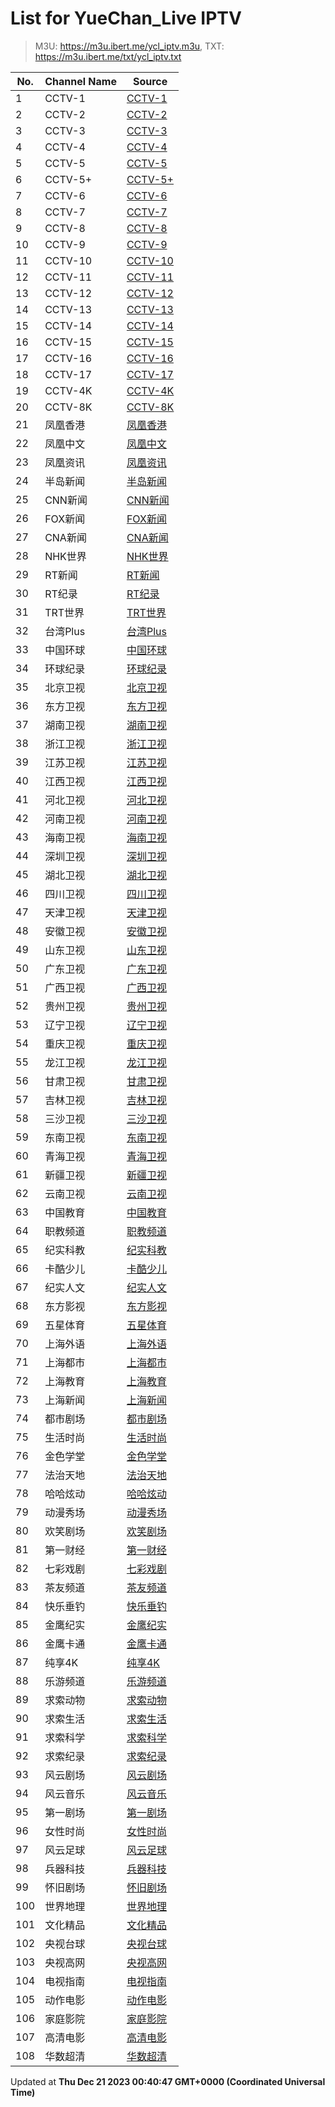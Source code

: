 # List for **YueChan_Live IPTV**

> M3U: <https://m3u.ibert.me/ycl_iptv.m3u>, TXT: <https://m3u.ibert.me/txt/ycl_iptv.txt>

| No.  | Channel Name | Source |
| --- | ------------ | --- |
| 1 | CCTV-1 | [CCTV-1](http://[2409:8087:2001:20:2800:0:df6e:eb03]/ott.mobaibox.com/PLTV/4/224/3221227896/index.m3u8) |
| 2 | CCTV-2 | [CCTV-2](http://[2409:8087:2001:20:2800:0:df6e:eb12]/wh7f454c46tw3589111099_-1793408755/ott.mobaibox.com/PLTV/3/224/3221227543/index.m3u8?icpid=3&RTS=1668594088&from=40&popid=40&hms_devid=2112&prioritypopid=40&vqe=3) |
| 3 | CCTV-3 | [CCTV-3](http://[2409:8087:2001:20:2800:0:df6e:eb20]/ott.mobaibox.com/PLTV/4/224/3221228499/index.m3u8) |
| 4 | CCTV-4 | [CCTV-4](http://[2409:8087:2001:20:2800:0:df6e:eb12]/wh7f454c46tw3772680253_-1555628407/ott.mobaibox.com/PLTV/3/224/3221227549/index.m3u8?icpid=3&RTS=1668594272&from=40&popid=40&hms_devid=2112&prioritypopid=40&vqe=3) |
| 5 | CCTV-5 | [CCTV-5](http://[2409:8087:2001:20:2800:0:df6e:eb22]/ott.mobaibox.com/PLTV/4/224/3221228502/index.m3u8) |
| 6 | CCTV-5+ | [CCTV-5+](http://[2409:8087:2001:20:2800:0:df6e:eb26]/ott.mobaibox.com/PLTV/1/224/3221228277/index.m3u8) |
| 7 | CCTV-6 | [CCTV-6](http://[2409:8087:2001:20:2800:0:df6e:eb22]/ott.mobaibox.com/PLTV/4/224/3221228516/index.m3u8) |
| 8 | CCTV-7 | [CCTV-7](http://[2409:8087:2001:20:2800:0:df6e:eb26]/wh7f454c46tw3984282630_1427246842/ott.mobaibox.com/PLTV/3/224/3221228283/index.m3u8?icpid=3&RTS=1668594483&from=40&popid=40&hms_devid=2293&prioritypopid=40&vqe=3) |
| 9 | CCTV-8 | [CCTV-8](http://[2409:8087:2001:20:2800:0:df6e:eb26]/ott.mobaibox.com/PLTV/1/224/3221228578/index.m3u8) |
| 10 | CCTV-9 | [CCTV-9](http://[2409:8087:2001:20:2800:0:df6e:eb21]/wh7f454c46tw4254168827_1850088835/ott.mobaibox.com/PLTV/3/224/3221228303/index.m3u8?icpid=3&RTS=1668594753&from=40&popid=40&hms_devid=2290&prioritypopid=40&vqe=3) |
| 11 | CCTV-10 | [CCTV-10](http://[2409:8087:2001:20:2800:0:df6e:eb21]/wh7f454c46tw30319478_-185824076/ott.mobaibox.com/PLTV/3/224/3221228286/index.m3u8?icpid=3&RTS=1668594824&from=40&popid=40&hms_devid=2290&prioritypopid=40&vqe=3) |
| 12 | CCTV-11 | [CCTV-11](http://[2409:8087:2001:20:2800:0:df6e:eb23]/wh7f454c46tw105619488_1866436632/ott.mobaibox.com/PLTV/3/224/3221228289/index.m3u8?icpid=3&RTS=1668594900&from=40&popid=40&hms_devid=2291&prioritypopid=40&vqe=3) |
| 13 | CCTV-12 | [CCTV-12](http://[2409:8087:2001:20:2800:0:df6e:eb23]/wh7f454c46tw185877003_-533945400/ott.mobaibox.com/PLTV/3/224/3221228401/index.m3u8?icpid=3&RTS=1668594980&from=40&popid=40&hms_devid=2291&prioritypopid=40&vqe=3) |
| 14 | CCTV-13 | [CCTV-13](http://[2409:8087:2001:20:2800:0:df6e:eb16]/wh7f454c46tw259647455_-1559913959/ott.mobaibox.com/PLTV/3/224/3221228224/index.m3u8?icpid=3&RTS=1668595054&from=40&popid=40&hms_devid=2114&prioritypopid=40&vqe=3) |
| 15 | CCTV-14 | [CCTV-14](http://[2409:8087:2001:20:2800:0:df6e:eb22]/wh7f454c46tw340147088_1594094424/ott.mobaibox.com/PLTV/3/224/3221228292/index.m3u8?icpid=3&RTS=1668595134&from=40&popid=40&hms_devid=2291&prioritypopid=40&vqe=3) |
| 16 | CCTV-15 | [CCTV-15](http://[2409:8087:2001:20:2800:0:df6e:eb22]/wh7f454c46tw434828587_188325560/ott.mobaibox.com/PLTV/3/224/3221228404/index.m3u8?icpid=3&RTS=1668595229&from=40&popid=40&hms_devid=2291&prioritypopid=40&vqe=3) |
| 17 | CCTV-16 | [CCTV-16](http://[2409:8087:2001:20:2800:0:df6e:eb18]/ott.mobaibox.com/PLTV/3/224/3221228127/index.m3u8) |
| 18 | CCTV-17 | [CCTV-17](http://[2409:8087:2001:20:2800:0:df6e:eb23]/wh7f454c46tw483903016_-67353299/ott.mobaibox.com/PLTV/3/224/3221228407/index.m3u8?icpid=3&RTS=1668595278&from=40&popid=40&hms_devid=2291&prioritypopid=40&vqe=3) |
| 19 | CCTV-4K | [CCTV-4K](http://[2409:8087:2001:20:2800:0:df6e:eb25]/ott.mobaibox.com/PLTV/4/224/3221228472/index.m3u8) |
| 20 | CCTV-8K | [CCTV-8K](http://[2409:8087:2001:20:2800:0:df6e:eb02]/ott.mobaibox.com/PLTV/3/224/3221228165/index.m3u8) |
| 21 | 凤凰香港 | [凤凰香港](http://[2409:8087:2001:20:2800:0:df6e:eb1d]/ott.mobaibox.com/PLTV/3/224/3221228530/1.m3u8) |
| 22 | 凤凰中文 | [凤凰中文](http://[2409:8087:2001:20:2800:0:df6e:eb24]/ott.mobaibox.com/PLTV/3/224/3221228527/index.m3u8) |
| 23 | 凤凰资讯 | [凤凰资讯](http://[2409:8087:2001:20:2800:0:df6e:eb27]/ott.mobaibox.com/PLTV/3/224/3221228524/index.m3u8) |
| 24 | 半岛新闻 | [半岛新闻](http://live-hls-web-aje.getaj.net/AJE/01.m3u8) |
| 25 | CNN新闻 | [CNN新闻](https://cnn-cnninternational-1-eu.rakuten.wurl.tv/f93b9a949a4a8651dd5a2f42e3a2b6f9.m3u8) |
| 26 | FOX新闻 | [FOX新闻](https://fox-foxnewsnow-samsungus.amagi.tv/playlist720p.m3u8) |
| 27 | CNA新闻 | [CNA新闻](https://d2e1asnsl7br7b.cloudfront.net/7782e205e72f43aeb4a48ec97f66ebbe/index_5.m3u8) |
| 28 | NHK世界 | [NHK世界](https://nhkwlive-ojp.akamaized.net/hls/live/2003459/nhkwlive-ojp-en/index_4M.m3u8) |
| 29 | RT新闻 | [RT新闻](https://rt-glb.rttv.com/dvr/rtnews/playlist_4500Kb.m3u8) |
| 30 | RT纪录 | [RT纪录](https://rt-rtd.rttv.com/live/rtdoc/playlist_4500Kb.m3u8) |
| 31 | TRT世界 | [TRT世界](https://tv-trtworld.live.trt.com.tr/master_1080.m3u8) |
| 32 | 台湾Plus | [台湾Plus](https://bcovlive-a.akamaihd.net/rce33d845cb9e42dfa302c7ac345f7858/ap-northeast-1/6282251407001/playlist.m3u8) |
| 33 | 中国环球 | [中国环球](http://[2409:8087:7000:20:1000::22]:6060/yinhe/2/ch00000090990000001024/index.m3u8?virtualDomain=yinhe.live_hls.zte.com) |
| 34 | 环球纪录 | [环球纪录](http://[2409:8087:5e01:34::20]:6610/ZTE_CMS/00000001000000060000000000000528/index.m3u8?IAS) |
| 35 | 北京卫视 | [北京卫视](http://[2409:8087:2001:20:2800:0:df6e:eb0b]/wh7f454c46tw2687876293_-1703018199/ott.mobaibox.com/PLTV/3/224/3221227508/index.m3u8?icpid=3&RTS=1668597482&from=40&popid=40&hms_devid=2038&prioritypopid=40&vqe=3) |
| 36 | 东方卫视 | [东方卫视](http://[2409:8087:2001:20:2800:0:df6e:eb16]/wh7f454c46tw2542426131_1585848046/ott.mobaibox.com/PLTV/3/224/3221227511/index.m3u8?icpid=3&RTS=1668597336&from=40&popid=40&hms_devid=2114&prioritypopid=40&vqe=3) |
| 37 | 湖南卫视 | [湖南卫视](http://[2409:8087:1e03:21::42]:6610/cms001/ch00000090990000001026/index.m3u8?) |
| 38 | 浙江卫视 | [浙江卫视](http://[2409:8087:2001:20:2800:0:df6e:eb11]/wh7f454c46tw1197826796_-265147758/ott.mobaibox.com/PLTV/3/224/3221227491/index.m3u8?icpid=3&RTS=1669699798&from=40&popid=40&hms_devid=2110&prioritypopid=40&vqe=3) |
| 39 | 江苏卫视 | [江苏卫视](http://[2409:8087:2001:20:2800:0:df6e:eb12]/wh7f454c46tw2983110475_-1591539074/ott.mobaibox.com/PLTV/3/224/3221228097/index.m3u8?icpid=3&RTS=1668597777&from=40&popid=40&hms_devid=2112&prioritypopid=40&vqe=3) |
| 40 | 江西卫视 | [江西卫视](http://[2409:8087:2001:20:2800:0:df6e:eb17]/wh7f454c46tw1965546073_-1364170119/ott.mobaibox.com/PLTV/3/224/3221228109/index.m3u8?icpid=3&RTS=1669700566&from=40&popid=40&hms_devid=2114&prioritypopid=40&vqe=3) |
| 41 | 河北卫视 | [河北卫视](http://[2409:8087:2001:20:2800:0:df6e:eb05]/wh7f454c46tw1698524218_988816054/ott.mobaibox.com/PLTV/3/224/3221228106/index.m3u8?icpid=3&RTS=1669700299&from=40&popid=40&hms_devid=2041&prioritypopid=40&vqe=3) |
| 42 | 河南卫视 | [河南卫视](http://[2409:8087:2001:20:2800:0:df6e:eb17]/wh7f454c46tw1784575403_-1712002709/ott.mobaibox.com/PLTV/3/224/3221228221/index.m3u8?icpid=3&RTS=1669700385&from=40&popid=40&hms_devid=2114&prioritypopid=40&vqe=3) |
| 43 | 海南卫视 | [海南卫视](http://[2409:8087:2001:20:2800:0:df6e:eb08]/wh7f454c46tw2843123663_1489055229/ott.mobaibox.com/PLTV/3/224/3221228139/index.m3u8?icpid=3&RTS=1669701444&from=40&popid=40&hms_devid=2037&prioritypopid=40&vqe=3) |
| 44 | 深圳卫视 | [深圳卫视](http://[2409:8087:2001:20:2800:0:df6e:eb11]/wh7f454c46tw3025923625_628894334/ott.mobaibox.com/PLTV/3/224/3221227555/index.m3u8?icpid=3&RTS=1668597820&from=40&popid=40&hms_devid=2110&prioritypopid=40&vqe=3) |
| 45 | 湖北卫视 | [湖北卫视](http://[2409:8087:2001:20:2800:0:df6e:eb11]/wh7f454c46tw3059146177_-1525708880/ott.mobaibox.com/PLTV/3/224/3221227479/index.m3u8?icpid=3&RTS=1668597853&from=40&popid=40&hms_devid=2110&prioritypopid=40&vqe=3) |
| 46 | 四川卫视 | [四川卫视](http://[2409:8087:2001:20:2800:0:df6e:eb09]/wh7f454c46tw2502717081_11504314/ott.mobaibox.com/PLTV/3/224/3221227556/index.m3u8?icpid=3&RTS=1669701103&from=40&popid=40&hms_devid=2037&prioritypopid=40&vqe=3) |
| 47 | 天津卫视 | [天津卫视](http://[2409:8087:2001:20:2800:0:df6e:eb11]/wh7f454c46tw2730715388_788631706/ott.mobaibox.com/PLTV/3/224/3221227488/index.m3u8?icpid=3&RTS=1668597525&from=40&popid=40&hms_devid=2110&prioritypopid=40&vqe=3) |
| 48 | 安徽卫视 | [安徽卫视](http://[2409:8087:2001:20:2800:0:df6e:eb12]/wh7f454c46tw2802330256_375747539/ott.mobaibox.com/PLTV/3/224/3221227558/index.m3u8?icpid=3&RTS=1668597596&from=40&popid=40&hms_devid=2112&prioritypopid=40&vqe=3) |
| 49 | 山东卫视 | [山东卫视](http://[2409:8087:2001:20:2800:0:df6e:eb10]/wh7f454c46tw2848465480_1677095697/ott.mobaibox.com/PLTV/3/224/3221227517/index.m3u8?icpid=3&RTS=1668597642&from=40&popid=40&hms_devid=2110&prioritypopid=40&vqe=3) |
| 50 | 广东卫视 | [广东卫视](http://[2409:8087:2001:20:2800:0:df6e:eb03]/wh7f454c46tw2917484419_-1632335828/ott.mobaibox.com/PLTV/3/224/3221227476/index.m3u8?icpid=3&RTS=1668597711&from=40&popid=40&hms_devid=2039&prioritypopid=40&vqe=3) |
| 51 | 广西卫视 | [广西卫视](http://[2409:8087:2001:20:2800:0:df6e:eb05]/wh7f454c46tw2325655923_1638953995/ott.mobaibox.com/PLTV/3/224/3221228183/index.m3u8?icpid=3&RTS=1669700926&from=40&popid=40&hms_devid=2041&prioritypopid=40&vqe=3) |
| 52 | 贵州卫视 | [贵州卫视](http://[2409:8087:2001:20:2800:0:df6e:eb08]/wh7f454c46tw2087544744_109645303/ott.mobaibox.com/PLTV/3/224/3221228136/index.m3u8?icpid=3&RTS=1669700688&from=40&popid=40&hms_devid=2037&prioritypopid=40&vqe=3) |
| 53 | 辽宁卫视 | [辽宁卫视](http://[2409:8087:2001:20:2800:0:df6e:eb16]/wh7f454c46tw3102310989_-1844874138/ott.mobaibox.com/PLTV/3/224/3221227485/index.m3u8?icpid=3&RTS=1668597896&from=40&popid=40&hms_devid=2114&prioritypopid=40&vqe=3) |
| 54 | 重庆卫视 | [重庆卫视](http://[2409:8087:2001:20:2800:0:df6e:eb09]/wh7f454c46tw2787424866_142914197/ott.mobaibox.com/PLTV/3/224/3221228133/index.m3u8?icpid=3&RTS=1669701388&from=40&popid=40&hms_devid=2037&prioritypopid=40&vqe=3) |
| 55 | 龙江卫视 | [龙江卫视](http://[2409:8087:2001:20:2800:0:df6e:eb17]/wh7f454c46tw3143044227_-926148572/ott.mobaibox.com/PLTV/3/224/3221227514/index.m3u8?icpid=3&RTS=1668597937&from=40&popid=40&hms_devid=2114&prioritypopid=40&vqe=3) |
| 56 | 甘肃卫视 | [甘肃卫视](http://[2409:8087:2001:20:2800:0:df6e:eb1a]/wh7f454c46tw1400573680_-1979013462/ott.mobaibox.com/PLTV/3/224/3221227568/index.m3u8?icpid=3&RTS=1668600490&from=40&popid=40&hms_devid=2116&prioritypopid=40&vqe=3) |
| 57 | 吉林卫视 | [吉林卫视](http://[2409:8087:2001:20:2800:0:df6e:eb03]/wh7f454c46tw1874077489_789689702/ott.mobaibox.com/PLTV/3/224/3221228130/index.m3u8?icpid=3&RTS=1669700475&from=40&popid=40&hms_devid=2039&prioritypopid=40&vqe=3) |
| 58 | 三沙卫视 | [三沙卫视](http://[2409:8087:5e01:34::21]:6610/ZTE_CMS/08984400000000060000000000000319/index.m3u8?IAS) |
| 59 | 东南卫视 | [东南卫视](http://[2409:8087:2001:20:2800:0:df6e:eb0a]/wh7f454c46tw2900649569_-743777193/ott.mobaibox.com/PLTV/3/224/3221227670/index.m3u8?icpid=3&RTS=1669701501&from=40&popid=40&hms_devid=2038&prioritypopid=40&vqe=3) |
| 60 | 青海卫视 | [青海卫视](http://[2409:8087:2001:20:2800:0:df6e:eb1b]/wh7f454c46tw1221605145_-1738716276/ott.mobaibox.com/PLTV/3/224/3221227554/index.m3u8?icpid=3&RTS=1668600311&from=40&popid=40&hms_devid=2116&prioritypopid=40&vqe=3) |
| 61 | 新疆卫视 | [新疆卫视](http://[2409:8087:2001:20:2800:0:df6e:eb0b]/wh7f454c46tw993550557_162751766/ott.mobaibox.com/PLTV/3/224/3221228290/index.m3u8?icpid=3&RTS=1668604377&from=40&popid=40&hms_devid=2038&prioritypopid=40&vqe=3) |
| 62 | 云南卫视 | [云南卫视](http://[2409:8087:1e03:21::42]:6610/cms001/ch00000090990000001223/index.m3u8?) |
| 63 | 中国教育 | [中国教育](http://[2409:8087:1e03:21::42]:6610/cms001/ch00000090990000001020/index.m3u8?) |
| 64 | 职教频道 | [职教频道](http://[2409:8087:1e03:21::42]:6610/cms001/ch00000090990000001348/index.m3u8?) |
| 65 | 纪实科教 | [纪实科教](http://[2409:8087:2001:20:2800:0:df6e:eb0e]/wh7f454c46tw1542052607_1430934483/ott.mobaibox.com/PLTV/3/224/3221227699/index.m3u8?icpid=3&RTS=1669704438&from=40&popid=40&hms_devid=2111&prioritypopid=40&vqe=3) |
| 66 | 卡酷少儿 | [卡酷少儿](http://[2409:8087:1e03:21::42]:6610/cms001/ch00000090990000001245/index.m3u8?) |
| 67 | 纪实人文 | [纪实人文](http://[2409:8087:2001:20:2800:0:df6e:eb12]/wh7f454c46tw1293235676_155310184/ott.mobaibox.com/PLTV/3/224/3221227635/index.m3u8?icpid=3&RTS=1669704189&from=40&popid=40&hms_devid=2112&prioritypopid=40&vqe=3) |
| 68 | 东方影视 | [东方影视](http://[2409:8087:1e03:21::42]:6610/cms001/ch00000090990000001016/index.m3u8?) |
| 69 | 五星体育 | [五星体育](http://[2409:8087:1e03:21::42]:6610/cms001/ch00000090990000001018/index.m3u8?) |
| 70 | 上海外语 | [上海外语](http://[2409:8087:1e03:21::42]:6610/cms001/ch00000090990000001128/index.m3u8?) |
| 71 | 上海都市 | [上海都市](http://[2409:8087:1e03:21::42]:6610/cms001/ch00000090990000001015/index.m3u8?) |
| 72 | 上海教育 | [上海教育](http://[2409:8087:1e03:21::42]:6610/cms001/ch00000090990000001268/index.m3u8?) |
| 73 | 上海新闻 | [上海新闻](http://[2409:8087:1e03:21::42]:6610/cms001/ch00000090990000001014/index.m3u8?) |
| 74 | 都市剧场 | [都市剧场](http://[2409:8087:1e03:21::42]:6610/cms001/ch00000090990000001203/index.m3u8?) |
| 75 | 生活时尚 | [生活时尚](http://[2409:8087:1e03:21::42]:6610/cms001/ch00000090990000001199/index.m3u8?) |
| 76 | 金色学堂 | [金色学堂](http://[2409:8087:1e03:21::42]:6610/cms001/ch00000090990000001194/index.m3u8?) |
| 77 | 法治天地 | [法治天地](http://[2409:8087:1e03:21::42]:6610/cms001/ch00000090990000001195/index.m3u8?) |
| 78 | 哈哈炫动 | [哈哈炫动](http://[2409:8087:1e03:21::42]:6610/cms001/ch00000090990000001232/index.m3u8?) |
| 79 | 动漫秀场 | [动漫秀场](http://[2409:8087:1e03:21::42]:6610/cms001/ch00000090990000001196/index.m3u8?) |
| 80 | 欢笑剧场 | [欢笑剧场](http://[2409:8087:7000:20:1000::22]:6060/yinhe/2/ch00000090990000002156/index.m3u8?virtualDomain=yinhe.live_hls.zte.com) |
| 81 | 第一财经 | [第一财经](http://[2409:8087:1e03:21::42]:6610/cms001/ch00000090990000001017/index.m3u8?) |
| 82 | 七彩戏剧 | [七彩戏剧](http://[2409:8087:1e03:21::42]:6610/cms001/ch00000090990000001308/index.m3u8?) |
| 83 | 茶友频道 | [茶友频道](http://[2409:8087:7000:20:1000::22]:6060/yinhe/2/ch00000090990000002305/index.m3u8/?virtualDomain=yinhe.live_hls.zte.com) |
| 84 | 快乐垂钓 | [快乐垂钓](http://[2409:8087:7000:20:1000::22]:6060/yinhe/2/ch00000090990000002264/index.m3u8/?virtualDomain=yinhe.live_hls.zte.com) |
| 85 | 金鹰纪实 | [金鹰纪实](http://[2409:8087:1e03:21::42]:6610/cms001/ch00000090990000001230/index.m3u8?) |
| 86 | 金鹰卡通 | [金鹰卡通](http://[2409:8087:4c0a:22:1::11]:6410/170000001115/UmaiCHAN6000057BESTVSMGSMG/index.m3u8?AuthInfo=9kOOdBn7MFF%2F2bWjKgahUTWDyIgRkFJBAHMhA2ayG0T0ZQXwaiVktPr6ILPKXqwOw2VoxnxHvBSRSzCCC3szSwIgrD0rUpRXeaqChwLXCf0) |
| 87 | 纯享4K | [纯享4K](http://[2409:8087:2001:20:2800:0:df6e:eb11]/ott.mobaibox.com/PLTV/3/224/3221228242/index.m3u8) |
| 88 | 乐游频道 | [乐游频道](http://[2409:8087:1e03:21::42]:6610/cms001/ch00000090990000001200/index.m3u8?) |
| 89 | 求索动物 | [求索动物](http://[2409:8087:7001:20:1000::95]:6610/000000001000/6000000002000010046/index.m3u8?channel-id=wasusyt&Contentid=6000000002000010046&livemode=1&stbId=3) |
| 90 | 求索生活 | [求索生活](http://[2409:8087:7001:20:1000::95]:6610/000000001000/6000000002000003382/index.m3u8?channel-id=wasusyt&Contentid=6000000002000003382&livemode=1&stbId=3) |
| 91 | 求索科学 | [求索科学](http://[2409:8087:7001:20:1000::95]:6610/000000001000/6000000002000032344/index.m3u8?channel-id=wasusyt&Contentid=6000000002000032344&livemode=1&stbId=3) |
| 92 | 求索纪录 | [求索纪录](http://[2409:8087:7001:20:1000::95]:6610/000000001000/6000000002000032052/index.m3u8?channel-id=wasusyt&Contentid=6000000002000032052&livemode=1&stbId=3) |
| 93 | 风云剧场 | [风云剧场](http://[2409:8087:7001:20:2::3]:80/dbiptv.sn.chinamobile.com/PLTV/88888893/224/3221226950/index.m3u8) |
| 94 | 风云音乐 | [风云音乐](http://[2409:8087:7001:20:2::3]:80/dbiptv.sn.chinamobile.com/PLTV/88888893/224/3221226953/index.m3u8) |
| 95 | 第一剧场 | [第一剧场](http://[2409:8087:7001:20:2::3]:80/dbiptv.sn.chinamobile.com/PLTV/88888893/224/3221226959/index.m3u8) |
| 96 | 女性时尚 | [女性时尚](http://[2409:8087:7001:20:2::3]:80/dbiptv.sn.chinamobile.com/PLTV/88888893/224/3221226969/index.m3u8) |
| 97 | 风云足球 | [风云足球](http://[2409:8087:7001:20:2::3]:80/dbiptv.sn.chinamobile.com/PLTV/88888893/224/3221226984/index.m3u8) |
| 98 | 兵器科技 | [兵器科技](http://[2409:8087:7001:20:2::3]:80/dbiptv.sn.chinamobile.com/PLTV/88888893/224/3221226975/index.m3u8) |
| 99 | 怀旧剧场 | [怀旧剧场](http://[2409:8087:7001:20:2::3]:80/dbiptv.sn.chinamobile.com/PLTV/88888893/224/3221226972/index.m3u8) |
| 100 | 世界地理 | [世界地理](http://[2409:8087:7001:20:2::3]:80/dbiptv.sn.chinamobile.com/PLTV/88888893/224/3221226947/index.m3u8) |
| 101 | 文化精品 | [文化精品](http://[2409:8087:7001:20:2::3]:80/dbiptv.sn.chinamobile.com/PLTV/88888893/224/3221226981/index.m3u8) |
| 102 | 央视台球 | [央视台球](http://[2409:8087:7001:20:2::3]:80/dbiptv.sn.chinamobile.com/PLTV/88888893/224/3221226956/index.m3u8) |
| 103 | 央视高网 | [央视高网](http://[2409:8087:7001:20:2::3]:80/dbiptv.sn.chinamobile.com/PLTV/88888893/224/3221226978/index.m3u8) |
| 104 | 电视指南 | [电视指南](http://[2409:8087:7001:20:2::3]:80/dbiptv.sn.chinamobile.com/PLTV/88888893/224/3221226987/index.m3u8) |
| 105 | 动作电影 | [动作电影](http://[2409:8087:7000:20:1000::22]:6060/yinhe/2/ch00000090990000002055/index.m3u8?virtualDomain=yinhe.live_hls.zte.com) |
| 106 | 家庭影院 | [家庭影院](http://[2409:8087:7000:20:1000::22]:6060/yinhe/2/ch00000090990000002085/index.m3u8?virtualDomain=yinhe.live_hls.zte.com) |
| 107 | 高清电影 | [高清电影](http://[2409:8087:7000:20:1000::22]:6060/yinhe/2/ch00000090990000002065/index.m3u8?virtualDomain=yinhe.live_hls.zte.com) |
| 108 | 华数超清 | [华数超清](http://[2409:8087:7001:20:1000::95]:6610/000000001000/6000000003000004748/index.m3u8?channel-id=wasusyt&Contentid=6000000003000004748&livemode=1&stbId=3) |

Updated at **Thu Dec 21 2023 00:40:47 GMT+0000 (Coordinated Universal Time)**

